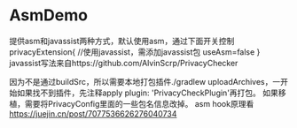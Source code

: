# AsmDemo

提供asm和javassist两种方式，默认使用asm，通过下面开关控制
privacyExtension{
    //使用javassist，需添加javassist包
    useAsm=false
}
javassist写法来自https://github.com/AlvinScrp/PrivacyChecker

因为不是通过buildSrc，所以需要本地打包插件./gradlew uploadArchives，一开始如果找不到插件，先注释apply plugin: 'PrivacyCheckPlugin'再打包。
如果移植，需要将PrivacyConfig里面的一些包名信息改掉。
asm hook原理看
https://juejin.cn/post/7077536626276040734
